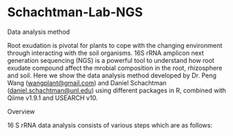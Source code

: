 # Schachtman-Lab-NGS
Data analysis method

Root exudation is pivotal for plants to cope with the changing environment through interacting with the soil organisms. 16S rRNA amplicon next generation sequencing (NGS) is a powerful tool to understand how root exudate compound affect the mrobial composition in the root, rhizosphere and soil. Here we show the data analysis method developed by Dr. Peng Wang (wangplant@gmail.com) and Daniel Schachtman (daniel.schachtman@unl.edu) using different packages in R, combined with Qiime v1.9.1 and USEARCH v10. 

Overview

16 S rRNA data analysis consists of various steps which are as follows:


